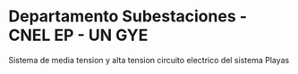 # Departamento Subestaciones - CNEL EP - UN GYE
Sistema de media tension y alta tension circuito electrico del sistema Playas
